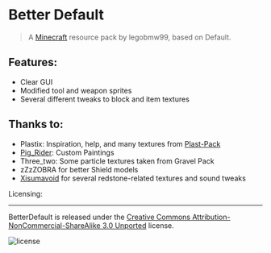 Better Default
==========
>A [Minecraft](http://minecraft.net) resource pack by legobmw99, based on Default.

Features:
------
* Clear GUI
* Modified tool and weapon sprites
* Several different tweaks to block and item textures

Thanks to:
------

* Plastix: Inspiration, help, and many textures from [Plast-Pack](http://plastix.github.io/Plast-Pack/)
* [Pig_Rider](http://www.reddit.com/user/Pig_Rider): Custom Paintings
* Three_two: Some particle textures taken from Gravel Pack
* zZzZOBRA for better Shield models
* [Xisumavoid](https://xisumavoid.com/vanillatweaks/) for several redstone-related textures and sound tweaks

Licensing:

------
BetterDefault is released under the [Creative Commons Attribution-NonCommercial-ShareAlike 3.0 Unported](http://creativecommons.org/licenses/by-nc-sa/3.0/) license.

![license](http://i.creativecommons.org/l/by-nc-sa/3.0/88x31.png)
